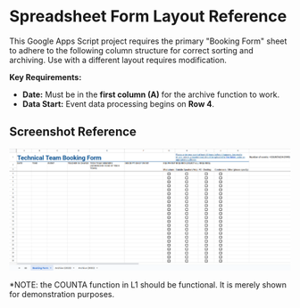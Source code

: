 # Spreadsheet Form Layout Reference

This Google Apps Script project requires the primary "Booking Form" sheet to adhere to the following column structure for correct sorting and archiving. Use with a different layout requires modification.

**Key Requirements:**
* **Date:** Must be in the **first column (A)** for the archive function to work.
* **Data Start:** Event data processing begins on **Row 4**.

## Screenshot Reference

![](Original_Sheet_Layout.png)

*NOTE: the COUNTA function in L1 should be functional. It is merely shown for demonstration purposes.
